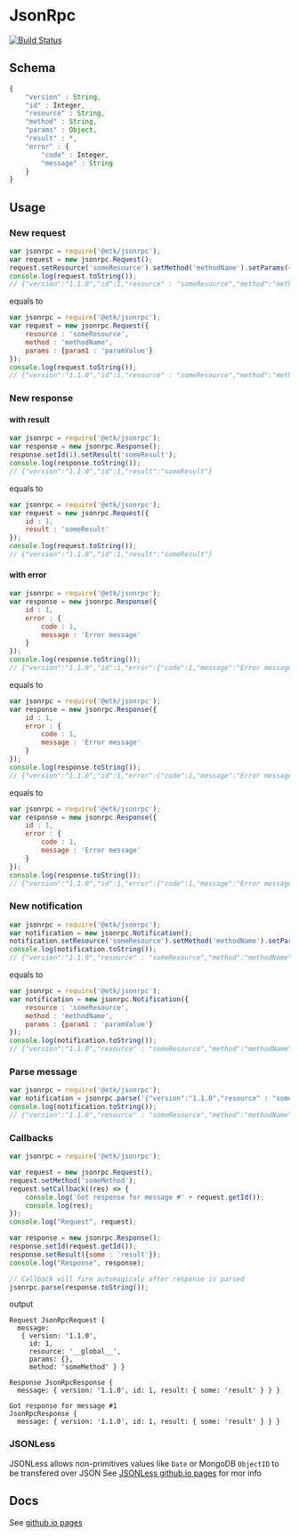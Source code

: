 # JsonRpc
[![Build Status](https://travis-ci.org/etk-pl/jsonrpc.svg?branch=master)](https://travis-ci.org/etk-pl/jsonrpc)
## Schema
```javascript
{
	"version" : String,
	"id" : Integer,
	"resource" : String,
	"method" : String,
	"params" : Object,
	"result" : *,
	"error" : {
		"code" : Integer,
		"message" : String
	}
}
```
## Usage
### New request
```javascript
var jsonrpc = require('@etk/jsonrpc');
var request = new jsonrpc.Request();
request.setResource('someResource').setMethod('methodName').setParams({'param1' : 'paramValue'});
console.log(request.toString());
// {"version":"1.1.0","id":1,"resource" : "someResource","method":"methodName","params":{"param1":"paramValue"}}
```
equals to
```javascript
var jsonrpc = require('@etk/jsonrpc');
var request = new jsonrpc.Request({
	resource : 'someResource',
	method : 'methodName',
	params : {param1 : 'paramValue'}
});
console.log(request.toString());
// {"version":"1.1.0","id":1,"resource" : "someResource","method":"methodName","params":{"param1":"paramValue"}}
```
### New response
#### with result
```javascript
var jsonrpc = require('@etk/jsonrpc');
var response = new jsonrpc.Response();
response.setId(1).setResult('someResult');
console.log(response.toString());
// {"version":"1.1.0","id":1,"result":"someResult"}
```
equals to
```javascript
var jsonrpc = require('@etk/jsonrpc');
var request = new jsonrpc.Request({
	id : 1,
	result : 'someResult'
});
console.log(request.toString());
// {"version":"1.1.0","id":1,"result":"someResult"}
```
#### with error
```javascript
var jsonrpc = require('@etk/jsonrpc');
var response = new jsonrpc.Response({
	id : 1,
	error : {
		code : 1,
		message : 'Error message'
	}
});
console.log(response.toString());
// {"version":"1.1.0","id":1,"error":{"code":1,"message":"Error message"}}
```
equals to
```javascript
var jsonrpc = require('@etk/jsonrpc');
var response = new jsonrpc.Response({
	id : 1,
	error : {
		code : 1,
		message : 'Error message'
	}
});
console.log(response.toString());
// {"version":"1.1.0","id":1,"error":{"code":1,"message":"Error message"}}
```
equals to
```javascript
var jsonrpc = require('@etk/jsonrpc');
var response = new jsonrpc.Response({
	id : 1,
	error : {
		code : 1,
		message : 'Error message'
	}
});
console.log(response.toString());
// {"version":"1.1.0","id":1,"error":{"code":1,"message":"Error message"}}
```
### New notification
```javascript
var jsonrpc = require('@etk/jsonrpc');
var notification = new jsonrpc.Notification();
notification.setResource('someResource').setMethod('methodName').setParams({'param1' : 'paramValue'});
console.log(notification.toString());
// {"version":"1.1.0","resource" : "someResource","method":"methodName","params":{"param1":"paramValue"}}
```
equals to
```javascript
var jsonrpc = require('@etk/jsonrpc');
var notification = new jsonrpc.Notification({
	resource : 'someResource',
	method : 'methodName',
	params : {param1 : 'paramValue'}
});
console.log(notification.toString());
// {"version":"1.1.0","resource" : "someResource","method":"methodName","params":{"param1":"paramValue"}}
```
### Parse message
```javascript
var jsonrpc = require('@etk/jsonrpc');
var notification = jsonrpc.parse('{"version":"1.1.0","resource" : "someResource","method":"methodName","params":{"param1":"paramValue"}}');
console.log(notification.toString());
// {"version":"1.1.0","resource" : "someResource","method":"methodName","params":{"param1":"paramValue"}}
```
### Callbacks
```javascript
var jsonrpc = require('@etk/jsonrpc');

var request = new jsonrpc.Request();
request.setMethod('someMethod');
request.setCallback((res) => {
	console.log('Got response for message #' + request.getId());
	console.log(res);
});
console.log("Request", request);

var response = new jsonrpc.Response();
response.setId(request.getId());
response.setResult({some : 'result'});
console.log("Response", response);

// Callback will fire automagicaly after response is parsed
jsonrpc.parse(response.toString());
```
output
```
Request JsonRpcRequest {
  message: 
   { version: '1.1.0',
     id: 1,
     resource: '__global__',
     params: {},
     method: 'someMethod' } }
     
Response JsonRpcResponse {
  message: { version: '1.1.0', id: 1, result: { some: 'result' } } }

Got response for message #1
JsonRpcResponse {
  message: { version: '1.1.0', id: 1, result: { some: 'result' } } }
```
### JSONLess
JSONLess allows non-primitives values like ```Date``` or MongoDB ```ObjectID``` to be transfered over JSON
See [JSONLess github.io pages](http://ponury-kostek.github.io/json-less/) for mor info 
## Docs
See [github.io pages](http://etk-pl.github.io/jsonrpc/) 